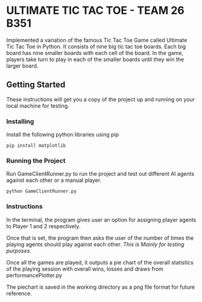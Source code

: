 # ULTIMATE TIC TAC TOE - TEAM 26 B351

Implemented a variation of the famous Tic Tac Toe Game called Ultimate Tic Tac Toe in Python. It consists of nine big tic tac toe boards. Each big board has nine smaller boards with each cell of the board. In the game, players take turn to play in each of the smaller boards until they win the larger board. 


## Getting Started

These instructions will get you a copy of the project up and running on your local machine for testing.


### Installing

Install the following python libraries using pip

```
pip install matplotlib
```


### Running the Project

Run GameClientRunner.py to run the project and test out different AI agents against each other or a manual player.

```
python GameClientRunner.py
```


### Instructions

In the terminal, the program gives user an option for assigning player agents to Player 1 and 2 respectively. 

Once that is set, the program then asks the user of the number of times the playing agents should play against each other. *This is Mainly for testing purposes.*

Once all the games are played, it outputs a pie chart of the overall statistics of the playing session with overall wins, losses and draws from performancePlotter.py

The piechart is saved in the working directory as a png file format for future reference.
